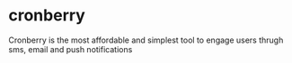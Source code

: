 # cronberry
Cronberry is the most affordable and simplest tool to engage users thrugh sms, email and push notifications
